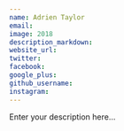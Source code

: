 ```yaml
---
name: Adrien Taylor
email:
image: 2018
description_markdown:
website_url:
twitter:
facebook:
google_plus:
github_username:
instagram:
---
```


Enter your description here...
